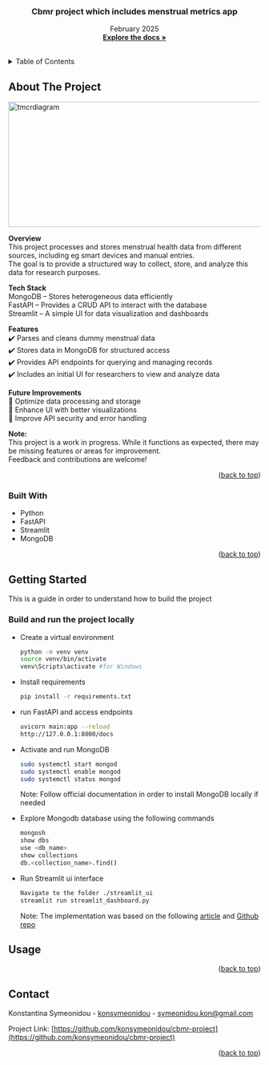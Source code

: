 <!-- Improved compatibility of back to top link: See: https://github.com/othneildrew/Best-README-Template/pull/73 -->
<a id="readme-top"></a>
<!--
*** Thanks for checking out the Best-README-Template. If you have a suggestion
*** that would make this better, please fork the repo and create a pull request
*** or simply open an issue with the tag "enhancement".
*** Don't forget to give the project a star!
*** Thanks again! Now go create something AMAZING! :D
-->


<!-- PROJECT LOGO -->
<br />
<div align="center">
  <!-- <a href="https://github.com/github_username/repo_name">
    <img src="images/logo.png" alt="Logo" width="80" height="80">
  </a> -->

<h3 align="center">Cbmr project which includes menstrual metrics app</h3>

  <p align="center">
    February 2025
    <br />
    <a href="https://github.com/konsymeonidou/cbmr-project"><strong>Explore the docs »</strong></a>
    <br />
    <br />
    <!-- <a href="https://github.com/github_username/repo_name">View Demo</a>
    ·
    <a href="https://github.com/github_username/repo_name/issues/new?labels=bug&template=bug-report---.md">Report Bug</a>
    ·
    <a href="https://github.com/github_username/repo_name/issues/new?labels=enhancement&template=feature-request---.md">Request Feature</a> -->
  </p>
</div>



<!-- TABLE OF CONTENTS -->
<details>
  <summary>Table of Contents</summary>
  <ol>
    <li>
      <a href="#about-the-project">About The Project</a>
      <ul>
        <li><a href="#built-with">Built With</a></li>
      </ul>
    </li>
    <li>
      <a href="#getting-started">Getting Started</a>
      <ul>
        <li><a href="#prerequisites">Libraries</a></li>
      </ul>
    </li>
    <li><a href="#usage">Usage</a></li>
    <li><a href="#contact">Contact</a></li>
  </ol>
</details>



<!-- ABOUT THE PROJECT -->
## About The Project

<img src="images/tmcr_diagram_horizontal.png" alt="tmcrdiagram" width="1050" height="250">

**Overview** <br />
This project processes and stores menstrual health data from different sources, including eg smart devices and manual entries. <br />
The goal is to provide a structured way to collect, store, and analyze this data for research purposes. <br />

**Tech Stack** <br />
MongoDB – Stores heterogeneous data efficiently <br />
FastAPI – Provides a CRUD API to interact with the database <br />
Streamlit – A simple UI for data visualization and dashboards <br />

**Features** <br />
✔️ Parses and cleans dummy menstrual data <br />
✔️ Stores data in MongoDB for structured access <br />
✔️ Provides API endpoints for querying and managing records <br />
✔️ Includes an initial UI for researchers to view and analyze data <br />

**Future Improvements** <br />
🔹 Optimize data processing and storage <br />
🔹 Enhance UI with better visualizations <br />
🔹 Improve API security and error handling <br />

**Note:** <br />
This project is a work in progress. While it functions as expected, there may be missing features or areas for improvement.  <br />
Feedback and contributions are welcome!


<p align="right">(<a href="#readme-top">back to top</a>)</p>



### Built With

* Python
* FastAPI
* Streamlit
* MongoDB

<p align="right">(<a href="#readme-top">back to top</a>)</p>



<!-- GETTING STARTED -->
## Getting Started

This is a guide in order to understand how to build the project

### Build and run the project locally

* Create a virtual environment
  ```sh
  python -m venv venv
  source venv/bin/activate
  venv\Scripts\activate #for Windows
  ```
* Install requirements
  ```sh
  pip install -r requirements.txt
  ```
* run FastAPI and access endpoints
  ```sh
  uvicorn main:app --reload
  http://127.0.0.1:8000/docs
  ```
* Activate and run MongoDB 
  ```sh
  sudo systemctl start mongod
  sudo systemctl enable mongod
  sudo systemctl status mongod
  ```
  Note: Follow official documentation in order to install MongoDB locally if needed
  
* Explore Mongodb database using the following commands
  ```sh
  mongosh
  show dbs
  use <db_name>
  show collections
  db.<collection_name>.find()
  ```
* Run Streamlit ui interface
  ```sh
  Navigate to the folder ./streamlit_ui
  streamlit run streamlit_dashboard.py
  ```
  Note: The implementation was based on the following [article](https://medium.com/@saqibajuna/shopify-api-integration-using-fastapi-mongodb-and-streamlit-0fb7e60d811d)
  and [Github repo](https://github.com/saqiba123/shopify-app-using-fastapi-and-streamlit)
  

  

<!-- USAGE EXAMPLES -->
## Usage



<p align="right">(<a href="#readme-top">back to top</a>)</p>



<!-- CONTACT -->
## Contact

Konstantina Symeonidou - [konsymeonidou](https://github.com/konsymeonidou) - symeonidou.kon@gmail.com

Project Link: [https://github.com/konsymeonidou/cbmr-project](https://github.com/konsymeonidou/cbmr-project) 

<p align="right">(<a href="#readme-top">back to top</a>)</p>
